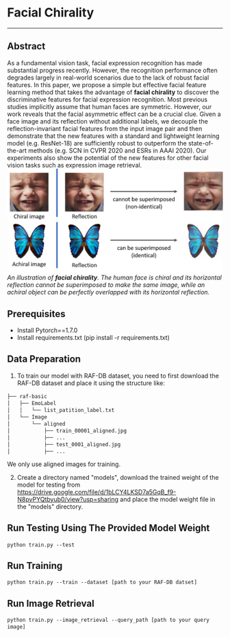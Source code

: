 # Facial Chirality

---
## Abstract
As a fundamental vision task, facial expression recognition has made substantial progress recently. However, the recognition performance often degrades largely in real-world scenarios due to the lack of robust facial features. In this paper, we propose a simple but effective facial feature learning method that takes the advantage of **facial chirality** to discover the discriminative features for facial expression recognition. Most previous studies implicitly assume that human faces are symmetric. However, our work reveals that the facial asymmetric effect can be a crucial clue. 
Given a face image and its reflection without additional labels, we decouple the reflection-invariant facial features from the input image pair and then demonstrate that the new features with a standard and lightweight learning model (e.g. ResNet-18) are sufficiently robust to outperform the state-of-the-art methods (e.g. SCN in CVPR 2020 and ESRs in AAAI 2020). Our experiments also show the potential of the new features for other facial vision tasks such as expression image retrieval.
![facial chirality](chirality.png)
*An illustration of **facial chirality**. The human face is chiral and its horizontal reflection cannot be superimposed to make the same image, while an achiral object can be perfectly overlapped with its horizontal reflection.*

## Prerequisites
* Install Pytorch==1.7.0
* Install requirements.txt (pip install -r requirements.txt)

## Data Preparation
1. To train our model with RAF-DB dataset, you need to first download the RAF-DB dataset and place it using the structure like:
```
├── raf-basic
│   ├── EmoLabel
│   │   └── list_patition_label.txt
│   └── Image
│       └── aligned
│           ├── train_00001_aligned.jpg
│           ├── ...
│           ├── test_0001_aligned.jpg
│           ├── ...

```
  We only use aligned images for training.

2. Create a directory named "models", download the trained weight of the model for testing from https://drive.google.com/file/d/1bLCY4LKSD7a5GqB_f9-N8pvPYQtbyub0/view?usp=sharing and place the model weight file in the "models" directory.

## Run Testing Using The Provided Model Weight
```
python train.py --test
```
## Run Training
```
python train.py --train --dataset [path to your RAF-DB datset]

```

## Run Image Retrieval
```
python train.py --image_retrieval --query_path [path to your query image]

```
